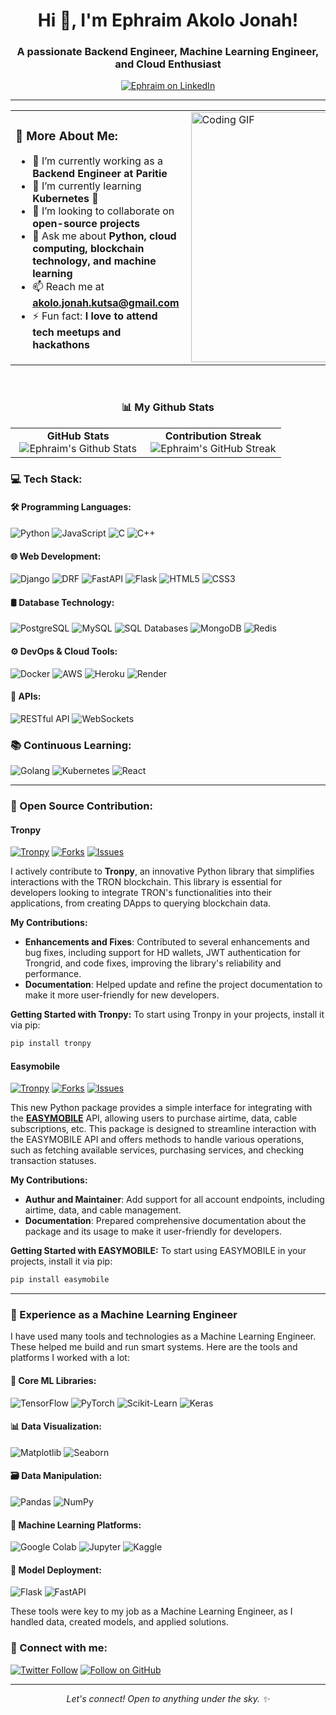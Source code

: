 <h1 align="center">Hi 👋, I'm <strong>Ephraim Akolo Jonah</strong>!</h1>
<h3 align="center">A passionate Backend Engineer, Machine Learning Engineer, and Cloud Enthusiast</h3>

<p align="center">
<a href="https://www.linkedin.com/in/ephraim-akolo-jonah" target="blank">
<img align="center" src="https://img.shields.io/badge/LinkedIn-blue?style=flat&logo=linkedin&labelColor=blue" alt="Ephraim on LinkedIn"/>
</a>
</p>

---
<table>
  <tr>
    <!-- Content on the Left -->
    <td valign="top" width="50%">
      <h3>🧐 More About Me:</h3>
      <ul>
        <li>🔭 I’m currently working as a <strong>Backend Engineer at Paritie</strong></li>
        <li>🌱 I’m currently learning <strong>Kubernetes</strong> 🚀</li>
        <li>👯 I’m looking to collaborate on <strong>open-source projects</strong></li>
        <li>💬 Ask me about <strong>Python, cloud computing, blockchain technology, and machine learning</strong></li>
        <li>📫 Reach me at <strong><a href="mailto:akolo.jonah.kutsa@gmail.com">akolo.jonah.kutsa@gmail.com</a></strong></li>
        <li>⚡ Fun fact: <strong>I love to attend tech meetups and hackathons</strong></li>
      </ul>
    </td>
    <!-- Right Aligned GIF -->
    <td valign="top" width="50%">
      <img align="right" alt="Coding GIF" src="https://media.giphy.com/media/USV0ym3bVWQJJmNu3N/giphy.gif" width="400" />
    </td>
  </tr>
</table>

<br/>
<h3 align="center">📊 My Github Stats</h3>

<!-- GitHub stats grid -->
<table>
  <tr>
    <!-- GitHub Stats Card -->
    <td align="center" width="50%">
      <b>GitHub Stats</b><br/>
      <img src="https://github-readme-stats.vercel.app/api?username=ephraim-akolo&show_icons=true&theme=algolia" alt="Ephraim's Github Stats" />
    </td>
    <!-- Contribution Streak -->
    <td align="center" width="50%">
      <b>Contribution Streak</b><br/>
      <img src="https://github-readme-streak-stats.herokuapp.com/?user=ephraim-akolo&theme=dark" alt="Ephraim's GitHub Streak"/>
    </td>
  </tr>
</table>

### 💻 Tech Stack:

#### 🛠️ Programming Languages:
![Python](https://img.shields.io/badge/Python-3776AB?style=for-the-badge&logo=python&logoColor=white)
![JavaScript](https://img.shields.io/badge/JavaScript-F7DF1E?style=for-the-badge&logo=javascript&logoColor=black)
![C](https://img.shields.io/badge/C-00599C?style=for-the-badge&logo=c&logoColor=white)
![C++](https://img.shields.io/badge/C++-00599C?style=for-the-badge&logo=cplusplus&logoColor=white)

#### 🌐 Web Development:
![Django](https://img.shields.io/badge/Django-092E20?style=for-the-badge&logo=django&logoColor=white)
![DRF](https://img.shields.io/badge/Django_REST_Framework-092E20?style=for-the-badge&logo=django&logoColor=white)
![FastAPI](https://img.shields.io/badge/FastAPI-009688?style=for-the-badge&logo=fastapi&logoColor=white)
![Flask](https://img.shields.io/badge/Flask-000000?style=for-the-badge&logo=flask&logoColor=white)
![HTML5](https://img.shields.io/badge/HTML5-E34F26?style=for-the-badge&logo=html5&logoColor=white)
![CSS3](https://img.shields.io/badge/CSS3-1572B6?style=for-the-badge&logo=css3&logoColor=white)

#### 🛢️ Database Technology:
![PostgreSQL](https://img.shields.io/badge/PostgreSQL-316192?style=for-the-badge&logo=postgresql&logoColor=white)
![MySQL](https://img.shields.io/badge/MySQL-4479A1?style=for-the-badge&logo=mysql&logoColor=white)
![SQL Databases](https://img.shields.io/badge/SQL_Databases-336791?style=for-the-badge&logo=postgresql&logoColor=white)
![MongoDB](https://img.shields.io/badge/MongoDB-47A248?style=for-the-badge&logo=mongodb&logoColor=white)
![Redis](https://img.shields.io/badge/Redis-D82C20?style=for-the-badge&logo=redis&logoColor=white)

#### ⚙️ DevOps & Cloud Tools:
![Docker](https://img.shields.io/badge/Docker-2496ED?style=for-the-badge&logo=docker&logoColor=white)
![AWS](https://img.shields.io/badge/AWS-232F3E?style=for-the-badge&logo=amazonaws&logoColor=white)
![Heroku](https://img.shields.io/badge/Heroku-430098?style=for-the-badge&logo=heroku&logoColor=white)
![Render](https://img.shields.io/badge/Render-46E3B7?style=for-the-badge&logo=render&logoColor=white)

#### 📡 APIs:
![RESTful API](https://img.shields.io/badge/RESTful_API-585858?style=for-the-badge)
![WebSockets](https://img.shields.io/badge/WebSockets-00A9E0?style=for-the-badge&logo=websockets&logoColor=white)


### 📚 Continuous Learning:

![Golang](https://img.shields.io/badge/Golang-00ADD8?style=for-the-badge&logo=go&logoColor=white)
![Kubernetes](https://img.shields.io/badge/Kubernetes-326CE5?style=for-the-badge&logo=kubernetes&logoColor=white)
![React](https://img.shields.io/badge/React-61DAFB?style=for-the-badge&logo=react&logoColor=white)


---


### 🌟 Open Source Contribution: 

#### Tronpy

[![Tronpy](https://img.shields.io/github/stars/andelf/tronpy?style=social)](https://github.com/andelf/tronpy) [![Forks](https://img.shields.io/github/forks/andelf/tronpy?style=social)](https://github.com/andelf/tronpy/network/members) [![Issues](https://img.shields.io/github/issues/andelf/tronpy)](https://github.com/andelf/tronpy/issues)

I actively contribute to **Tronpy**, an innovative Python library that simplifies interactions with the TRON blockchain. This library is essential for developers looking to integrate TRON's functionalities into their applications, from creating DApps to querying blockchain data.

__My Contributions:__
- **Enhancements and Fixes**: Contributed to several enhancements and bug fixes, including support for HD wallets, JWT authentication for Trongrid, and code fixes, improving the library's reliability and performance.
- **Documentation**: Helped update and refine the project documentation to make it more user-friendly for new developers.

__Getting Started with Tronpy:__
To start using Tronpy in your projects, install it via pip:
```bash
pip install tronpy
```

#### Easymobile

[![Tronpy](https://img.shields.io/github/stars/ephraim-akolo/EASYMOBILE?style=social)](https://github.com/ephraim-akolo/EASYMOBILE) [![Forks](https://img.shields.io/github/forks/ephraim-akolo/EASYMOBILE?style=social)](https://github.com/ephraim-akolo/EASYMOBILE/network/members) [![Issues](https://img.shields.io/github/issues/ephraim-akolo/EASYMOBILE)](https://github.com/ephraim-akolo/EASYMOBILE/issues)

This new Python package provides a simple interface for integrating with the <strong><a href="https://b2b.eazymobile.ng/api/developer/v1/documentation/start#">EASYMOBILE</a></strong> API, allowing users to purchase airtime, data, cable subscriptions, etc. This package is designed to streamline interaction with the EASYMOBILE API and offers methods to handle various operations, such as fetching available services, purchasing services, and checking transaction statuses.

__My Contributions:__
- **Authur and Maintainer**: Add support for all account endpoints, including airtime, data, and cable management.
- **Documentation**: Prepared comprehensive documentation about the package and its usage to make it user-friendly for developers.


__Getting Started with EASYMOBILE:__
To start using EASYMOBILE in your projects, install it via pip:
```bash
pip install easymobile
```
---

### 🤖 Experience as a Machine Learning Engineer

I have used many tools and technologies as a Machine Learning Engineer. These helped me build and run smart systems. Here are the tools and platforms I worked with a lot:

#### 🧠 Core ML Libraries:
![TensorFlow](https://img.shields.io/badge/TensorFlow-FF6F00?style=for-the-badge&logo=tensorflow&logoColor=white)
![PyTorch](https://img.shields.io/badge/PyTorch-EE4C2C?style=for-the-badge&logo=pytorch&logoColor=white)
![Scikit-Learn](https://img.shields.io/badge/scikit_learn-F7931E?style=for-the-badge&logo=scikit-learn&logoColor=white)
![Keras](https://img.shields.io/badge/Keras-D00000?style=for-the-badge&logo=keras&logoColor=white)

#### 📊 Data Visualization:
![Matplotlib](https://img.shields.io/badge/Matplotlib-11557c?style=for-the-badge&logo=matplotlib&logoColor=white)
![Seaborn](https://img.shields.io/badge/Seaborn-3776AB?style=for-the-badge&logo=seaborn&logoColor=white)

#### 🗃️ Data Manipulation:
![Pandas](https://img.shields.io/badge/Pandas-150458?style=for-the-badge&logo=pandas&logoColor=white)
![NumPy](https://img.shields.io/badge/NumPy-013243?style=for-the-badge&logo=numpy&logoColor=white)

#### 🧮 Machine Learning Platforms:
![Google Colab](https://img.shields.io/badge/Google_Colab-F9AB00?style=for-the-badge&logo=googlecolab&color=525252)
![Jupyter](https://img.shields.io/badge/Jupyter-F37626?style=for-the-badge&logo=jupyter&logoColor=white)
![Kaggle](https://img.shields.io/badge/Kaggle-20BEFF?style=for-the-badge&logo=kaggle&logoColor=white)

#### 🔄 Model Deployment:
![Flask](https://img.shields.io/badge/Flask-000000?style=for-the-badge&logo=flask&logoColor=white)
![FastAPI](https://img.shields.io/badge/FastAPI-009688?style=for-the-badge&logo=fastapi&logoColor=white)

These tools were key to my job as a Machine Learning Engineer, as I handled data, created models, and applied solutions.



### 🤝 Connect with me:

<a href="https://x.com/AkoloJonah?t=5NpllaG6vDGwBLGVS_BpgQ&s=09"><img alt="Twitter Follow" src="https://img.shields.io/twitter/follow/akolojonah?style=social"></a>
<a href="https://github.com/ephraim-akolo"><img src="https://img.shields.io/github/followers/ephraim-akolo?label=Follow&style=social" alt="Follow on GitHub"></a>

---

<p align="center">
  <i>Let's connect! Open to anything under the sky. ✨</i>
</p>
